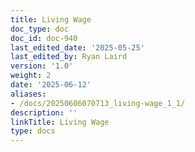 ```yaml
---
title: Living Wage
doc_type: doc
doc_id: doc-940
last_edited_date: '2025-05-25'
last_edited_by: Ryan Laird
version: '1.0'
weight: 2
date: '2025-06-12'
aliases:
- /docs/20250606070713_living-wage_1_1/
description: ''
linkTitle: Living Wage
type: docs
---
```


